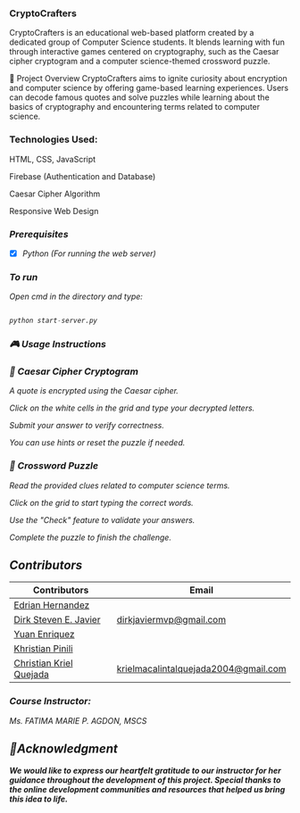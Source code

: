 ### CryptoCrafters
CryptoCrafters is an educational web-based platform created by a dedicated group of Computer Science students. It blends learning with fun through interactive games centered on cryptography, such as the Caesar cipher cryptogram and a computer science-themed crossword puzzle.

📌 Project Overview
CryptoCrafters aims to ignite curiosity about encryption and computer science by offering game-based learning experiences. Users can decode famous quotes and solve puzzles while learning about the basics of cryptography and encountering terms related to computer science.

### Technologies Used:

HTML, CSS, JavaScript

Firebase (Authentication and Database)

Caesar Cipher Algorithm

Responsive Web Design

<em>

### Prerequisites

- [x] Python (For running the web server) <br>

### To run

Open cmd in the directory and type: 

```python 

python start-server.py

```
<em>

### 🎮 Usage Instructions
### 🧩 Caesar Cipher Cryptogram
A quote is encrypted using the Caesar cipher.

Click on the white cells in the grid and type your decrypted letters.

Submit your answer to verify correctness.

You can use hints or reset the puzzle if needed.

### 🧠 Crossword Puzzle
Read the provided clues related to computer science terms.

Click on the grid to start typing the correct words.

Use the "Check" feature to validate your answers.

Complete the puzzle to finish the challenge.

##  Contributors </a> <br>

| Contributors | Email  |
| --- | --- |
| <a href = "https://github.com/EdrianHernandez">Edrian Hernandez</a> |  |  | |
| <a href = "https://github.com/m-ciavel"> Dirk Steven E. Javier </a>|  dirkjaviermvp@gmail.com |  |  |
| <a href = "https://github.com/yuanenriquez"> Yuan Enriquez </a>| | |  |
| <a href = "https://github.com/chosenvision"> Khristian Pinili </a>|  |  |  |
| <a href = "https://github.com/kary3l"> Christian Kriel Quejada </a>| krielmacalintalquejada2004@gmail.com |  |  |

### Course Instructor:
Ms. FATIMA MARIE P. AGDON, MSCS



##  <a id = "notes"> 📝Acknowledgment </a><br>
<em>

<b>
We would like to express our heartfelt gratitude to our instructor for her guidance throughout the development of this project. Special thanks to the online development communities and resources that helped us bring this idea to life. </b>

<br><br>

